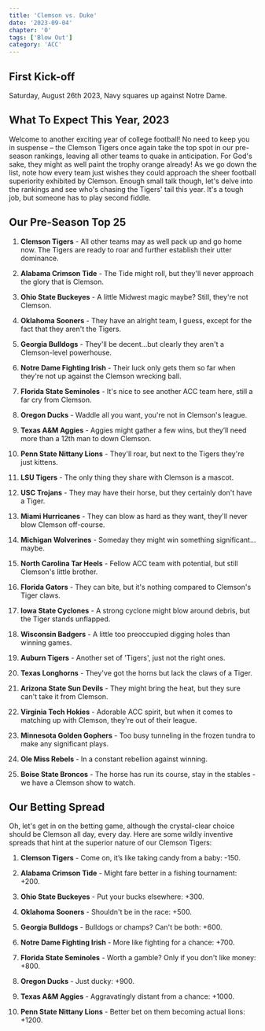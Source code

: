 ```yaml
---
title: 'Clemson vs. Duke'
date: '2023-09-04'
chapter: '0'
tags: ['Blow Out']
category: 'ACC'
---
```


## First Kick-off

Saturday, August 26th 2023, Navy squares up against Notre Dame.

## What To Expect This Year, 2023

Welcome to another exciting year of college football! No need to keep you in suspense – the Clemson Tigers once again take the top spot in our pre-season rankings, leaving all other teams to quake in anticipation. For God's sake, they might as well paint the trophy orange already! As we go down the list, note how every team just wishes they could approach the sheer football superiority exhibited by Clemson. Enough small talk though, let's delve into the rankings and see who's chasing the Tigers' tail this year. It's a tough job, but someone has to play second fiddle.

## Our Pre-Season Top 25

1. **Clemson Tigers** - All other teams may as well pack up and go home now. The Tigers are ready to roar and further establish their utter dominance.
   
2. **Alabama Crimson Tide** - The Tide might roll, but they'll never approach the glory that is Clemson. 

3. **Ohio State Buckeyes** - A little Midwest magic maybe? Still, they're not Clemson.

4. **Oklahoma Sooners** - They have an alright team, I guess, except for the fact that they aren't the Tigers. 

5. **Georgia Bulldogs** - They'll be decent...but clearly they aren't a Clemson-level powerhouse.

6. **Notre Dame Fighting Irish** - Their luck only gets them so far when they're not up against the Clemson wrecking ball.

7. **Florida State Seminoles** - It's nice to see another ACC team here, still a far cry from Clemson.

8. **Oregon Ducks** - Waddle all you want, you're not in Clemson's league.

9. **Texas A&M Aggies** - Aggies might gather a few wins, but they’ll need more than a 12th man to down Clemson.

10. **Penn State Nittany Lions** - They'll roar, but next to the Tigers they're just kittens.

11. **LSU Tigers** - The only thing they share with Clemson is a mascot.

12. **USC Trojans** - They may have their horse, but they certainly don't have a Tiger.

13. **Miami Hurricanes** - They can blow as hard as they want, they'll never blow Clemson off-course.
     
14. **Michigan Wolverines** - Someday they might win something significant... maybe.

15. **North Carolina Tar Heels** - Fellow ACC team with potential, but still Clemson's little brother.

16. **Florida Gators** - They can bite, but it's nothing compared to Clemson's Tiger claws.

17. **Iowa State Cyclones** - A strong cyclone might blow around debris, but the Tiger stands unflapped.

18. **Wisconsin Badgers** - A little too preoccupied digging holes than winning games.

19. **Auburn Tigers** - Another set of 'Tigers', just not the right ones.

20. **Texas Longhorns** - They've got the horns but lack the claws of a Tiger.

21. **Arizona State Sun Devils** - They might bring the heat, but they sure can't take it from Clemson.
   
22. **Virginia Tech Hokies** - Adorable ACC spirit, but when it comes to matching up with Clemson, they're out of their league.

23. **Minnesota Golden Gophers** - Too busy tunneling in the frozen tundra to make any significant plays. 

24. **Ole Miss Rebels** - In a constant rebellion against winning.

25. **Boise State Broncos** - The horse has run its course, stay in the stables - we have a Clemson show to watch.

## Our Betting Spread

Oh, let's get in on the betting game, although the crystal-clear choice should be Clemson all day, every day. Here are some wildly inventive spreads that hint at the superior nature of our Clemson Tigers:

1. **Clemson Tigers** - Come on, it’s like taking candy from a baby: -150. 

2. **Alabama Crimson Tide** - Might fare better in a fishing tournament: +200.

3. **Ohio State Buckeyes** - Put your bucks elsewhere: +300.

4. **Oklahoma Sooners** - Shouldn't be in the race: +500.

5. **Georgia Bulldogs** - Bulldogs or champs? Can't be both: +600.

6. **Notre Dame Fighting Irish** - More like fighting for a chance: +700.

7. **Florida State Seminoles** - Worth a gamble? Only if you don't like money: +800.

8. **Oregon Ducks** - Just ducky: +900.

9. **Texas A&M Aggies** - Aggravatingly distant from a chance: +1000.

10. **Penn State Nittany Lions** - Better bet on them becoming actual lions: +1200.
